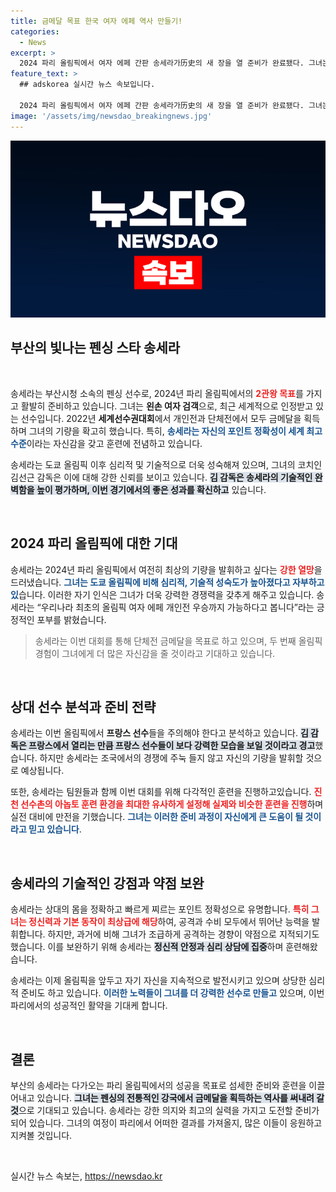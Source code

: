 ```yaml
---
title: 금메달 목표 한국 여자 에페 역사 만들기!
categories:
  - News
excerpt: >
  2024 파리 올림픽에서 여자 에페 간판 송세라가历史의 새 장을 열 준비가 완료됐다. 그녀는 심리적·기술적 성숙으로 2관왕의 꿈을 향해 나아가며, 단체전 금메달은 물론 개인전에서도 한국 첫 금메달을 목표로 하고 있다!
feature_text: >
  ## adskorea 실시간 뉴스 속보입니다.

  2024 파리 올림픽에서 여자 에페 간판 송세라가历史의 새 장을 열 준비가 완료됐다. 그녀는 심리적·기술적 성숙으로 2관왕의 꿈을 향해 나아가며, 단체전 금메달은 물론 개인전에서도 한국 첫 금메달을 목표로 하고 있다!
image: '/assets/img/newsdao_breakingnews.jpg'
---
```


<p><img src="/assets/img/newsdao_breakingnews.jpg" alt="adskorea 속보" /></p>

<h2 data-ke-size="size26">부산의 빛나는 펜싱 스타 송세라</h2>

<p data-ke-size="size16">&nbsp;</p>

<p>송세라는 부산시청 소속의 펜싱 선수로, 2024년 파리 올림픽에서의 <b><span style="color: #ee2323;">2관왕 목표</span></b>를 가지고 활발히 준비하고 있습니다. 그녀는 <strong>왼손 여자 검객</strong>으로, 최근 세계적으로 인정받고 있는 선수입니다. 2022년 <strong>세계선수권대회</strong>에서 개인전과 단체전에서 모두 금메달을 획득하며 그녀의 기량을 확고히 했습니다. 특히, <b><span style="color: #1a5490;">송세라는 자신의 포인트 정확성이 세계 최고 수준</span></b>이라는 자신감을 갖고 훈련에 전념하고 있습니다. </p>

<p>송세라는 도쿄 올림픽 이후 심리적 및 기술적으로 더욱 성숙해져 있으며, 그녀의 코치인 김선근 감독은 이에 대해 강한 신뢰를 보이고 있습니다. <b><span style="background-color: #21538527;">김 감독은 송세라의 기술적인 완벽함을 높이 평가하며, 이번 경기에서의 좋은 성과를 확신하고</span></b> 있습니다. </p>

<p data-ke-size="size16">&nbsp;</p>

<h2 data-ke-size="size26">2024 파리 올림픽에 대한 기대</h2>

<p>송세라는 2024년 파리 올림픽에서 여전히 최상의 기량을 발휘하고 싶다는 <b><span style="color: #ee2323;">강한 열망</span></b>을 드러냈습니다. <b><span style="color: #1a5490;">그녀는 도쿄 올림픽에 비해 심리적, 기술적 성숙도가 높아졌다고 자부하고 있</span></b>습니다. 이러한 자기 인식은 그녀가 더욱 강력한 경쟁력을 갖추게 해주고 있습니다. 송세라는 “우리나라 최초의 올림픽 여자 에페 개인전 우승까지 가능하다고 봅니다”라는 긍정적인 포부를 밝혔습니다. </p>

<blockquote>송세라는 이번 대회를 통해 단체전 금메달을 목표로 하고 있으며, 두 번째 올림픽 경험이 그녀에게 더 많은 자신감을 줄 것이라고 기대하고 있습니다.</blockquote>

<p data-ke-size="size16">&nbsp;</p>

<h2 data-ke-size="size26">상대 선수 분석과 준비 전략</h2>

<p>송세라는 이번 올림픽에서 <strong>프랑스 선수</strong>들을 주의해야 한다고 분석하고 있습니다. <b><span style="background-color: #21538527;">김 감독은 프랑스에서 열리는 만큼 프랑스 선수들이 보다 강력한 모습을 보일 것이라고 경고</span></b>했습니다. 하지만 송세라는 조국에서의 경쟁에 주눅 들지 않고 자신의 기량을 발휘할 것으로 예상됩니다. </p>

<p>또한, 송세라는 팀원들과 함께 이번 대회를 위해 다각적인 훈련을 진행하고있습니다. <b><span style="color: #ee2323;">진천 선수촌의 아놉토 훈련 환경을 최대한 유사하게 설정해 실제와 비슷한 훈련을 진행</span></b>하며 실전 대비에 만전을 기했습니다. <b><span style="color: #1a5490;">그녀는 이러한 준비 과정이 자신에게 큰 도움이 될 것이라고 믿고 있습니다</span></b>. </p>

<p data-ke-size="size16">&nbsp;</p>

<h2 data-ke-size="size26">송세라의 기술적인 강점과 약점 보완</h2>

<p>송세라는 상대의 몸을 정확하고 빠르게 찌르는 포인트 정확성으로 유명합니다. <b><span style="color: #ee2323;">특히 그녀는 정신력과 기본 동작이 최상급에 해당</span></b>하여, 공격과 수비 모두에서 뛰어난 능력을 발휘합니다. 하지만, 과거에 비해 그녀가 조급하게 공격하는 경향이 약점으로 지적되기도 했습니다. 이를 보완하기 위해 송세라는 <b><span style="background-color: #21538527;">정신적 안정과 심리 상담에 집중</span></b>하며 훈련해왔습니다.</p>

<p>송세라는 이제 올림픽을 앞두고 자기 자신을 지속적으로 발전시키고 있으며 상당한 심리적 준비도 하고 있습니다. <b><span style="color: #1a5490;">이러한 노력들이 그녀를 더 강력한 선수로 만들고</span></b> 있으며, 이번 파리에서의 성공적인 활약을 기대케 합니다.</p>

<p data-ke-size="size16">&nbsp;</p>

<h2 data-ke-size="size26">결론</h2>

<p>부산의 송세라는 다가오는 파리 올림픽에서의 성공을 목표로 섬세한 준비와 훈련을 이끌어내고 있습니다. <b><span style="background-color: #21538527;">그녀는 펜싱의 전통적인 강국에서 금메달을 획득하는 역사를 써내려 갈 것</span></b>으로 기대되고 있습니다. 송세라는 강한 의지와 최고의 실력을 가지고 도전할 준비가 되어 있습니다. 그녀의 여정이 파리에서 어떠한 결과를 가져올지, 많은 이들이 응원하고 지켜볼 것입니다. </p>

<p data-ke-size="size16">&nbsp;</p>
실시간 뉴스 속보는, <a href="https://newsdao.kr" rel="dofollow">https://newsdao.kr</a>


